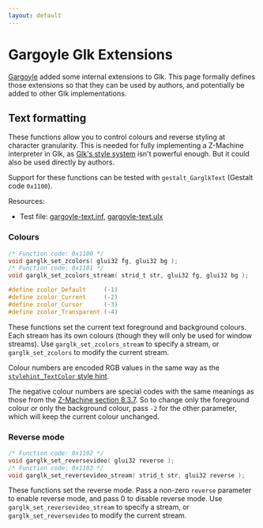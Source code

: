 ```yaml
---
layout: default
---
```


# Gargoyle Glk Extensions

[Gargoyle](https://github.com/garglk/garglk) added some internal extensions to Glk. This page formally defines those extensions so that they can be used by authors, and potentially be added to other Glk implementations.

## Text formatting

These functions allow you to control colours and reverse styling at character granularity. This is needed for fully implementing a Z-Machine interpreter in Glk, as [Glk's style system](http://eblong.com/zarf/glk/glk-spec-075_5.html#s.5) isn't powerful enough. But it could also be used directly by authors.

Support for these functions can be tested with `gestalt_GarglkText` (Gestalt code `0x1100`).

Resources:

 - Test file: [gargoyle-text.inf](https://github.com/curiousdannii/if/blob/master/tests/gargoyle-text.inf), [gargoyle-text.ulx](https://github.com/curiousdannii/if/blob/master/tests/gargoyle-text.ulx)

### Colours

```c
/* Function code: 0x1100 */
void garglk_set_zcolors( glui32 fg, glui32 bg );
/* Function code: 0x1101 */
void garglk_set_zcolors_stream( strid_t str, glui32 fg, glui32 bg );

#define zcolor_Default     (-1)
#define zcolor_Current     (-2)
#define zcolor_Cursor      (-3)
#define zcolor_Transparent (-4)
```

These functions set the current text foreground and background colours. Each stream has its own colours (though they will only be used for window streams). Use `garglk_set_zcolors_stream` to specify a stream, or `garglk_set_zcolors` to modify the current stream.

Colour numbers are encoded RGB values in the same way as the [`stylehint_TextColor` style hint](http://eblong.com/zarf/glk/glk-spec-075_5.html#s.5.1).

The negative colour numbers are special codes with the same meanings as those from the [Z-Machine section 8.3.7](http://inform-fiction.org/zmachine/standards/z1point1/sect08.html#three). So to change only the foreground colour or only the background colour, pass `-2` for the other parameter, which will keep the current colour unchanged.

### Reverse mode

```c
/* Function code: 0x1102 */
void garglk_set_reversevideo( glui32 reverse );
/* Function code: 0x1103 */
void garglk_set_reversevideo_stream( strid_t str, glui32 reverse );
```

These functions set the reverse mode. Pass a non-zero `reverse` parameter to enable reverse mode, and pass 0 to disable reverse mode. Use `garglk_set_reversevideo_stream` to specify a stream, or `garglk_set_reversevideo` to modify the current stream.